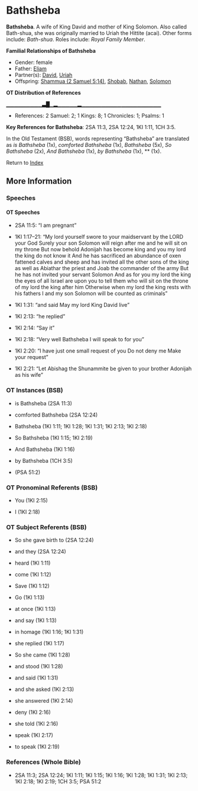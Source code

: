 # Bathsheba
**Bathsheba**. 
A wife of King David and mother of King Solomon. Also called Bath-shua, she was originally married to Uriah the Hittite (acai). 
Other forms include: 
*Bath-shua*. 
Roles include: 
_Royal Family Member_. 




**Familial Relationships of Bathsheba**


* Gender: female
* Father: [Eliam](Eliam.md)
* Partner(s): [David](David.md), [Uriah](Uriah.md)
* Offspring: [Shammua (2 Samuel 5:14)](Shammua.2.md), [Shobab](Shobab.md), [Nathan](Nathan.md), [Solomon](Solomon.md)


**OT Distribution of References**

▁▁▁▁▁▁▁▁▁▃█▁▂▁▁▁▁▁▂▁▁▁▁▁▁▁▁▁▁▁▁▁▁▁▁▁▁▁▁
* References: 2 Samuel: 2; 1 Kings: 8; 1 Chronicles: 1; Psalms: 1



**Key References for Bathsheba**: 
2SA 11:3, 2SA 12:24, 1KI 1:11, 1CH 3:5. 


In the Old Testament (BSB), words representing “Bathsheba” are translated as 
*is Bathsheba* (1x), *comforted Bathsheba* (1x), *Bathsheba* (5x), *So Bathsheba* (2x), *And Bathsheba* (1x), *by Bathsheba* (1x), ** (1x). 




Return to [Index](00-Index.md)

## More Information

### Speeches

#### OT Speeches

* 2SA 11:5: “I am pregnant”

* 1KI 1:17–21: “My lord yourself swore to your maidservant by the LORD your God Surely your son Solomon will reign after me and he will sit on my throne But now behold Adonijah has become king and you my lord the king do not know it And he has sacrificed an abundance of oxen fattened calves and sheep and has invited all the other sons of the king as well as Abiathar the priest and Joab the commander of the army But he has not invited your servant Solomon And as for you my lord the king the eyes of all Israel are upon you to tell them who will sit on the throne of my lord the king after him Otherwise when my lord the king rests with his fathers I and my son Solomon will be counted as criminals”

* 1KI 1:31: “and said May my lord King David live”

* 1KI 2:13: “he replied”

* 1KI 2:14: “Say it”

* 1KI 2:18: “Very well Bathsheba I will speak to for you”

* 1KI 2:20: “I have just one small request of you Do not deny me Make your request”

* 1KI 2:21: “Let Abishag the Shunammite be given to your brother Adonijah as his wife”

### OT Instances (BSB)

* is Bathsheba (2SA 11:3)

* comforted Bathsheba (2SA 12:24)

* Bathsheba (1KI 1:11; 1KI 1:28; 1KI 1:31; 1KI 2:13; 1KI 2:18)

* So Bathsheba (1KI 1:15; 1KI 2:19)

* And Bathsheba (1KI 1:16)

* by Bathsheba (1CH 3:5)

*  (PSA 51:2)



### OT Pronominal Referents (BSB)

* You (1KI 2:15)

* I (1KI 2:18)



### OT Subject Referents (BSB)

* So she gave birth to (2SA 12:24)

* and they (2SA 12:24)

* heard (1KI 1:11)

* come (1KI 1:12)

* Save (1KI 1:12)

* Go (1KI 1:13)

* at once (1KI 1:13)

* and say (1KI 1:13)

* in homage (1KI 1:16; 1KI 1:31)

* she replied (1KI 1:17)

* So she came (1KI 1:28)

* and stood (1KI 1:28)

* and said (1KI 1:31)

* and she asked (1KI 2:13)

* she answered (1KI 2:14)

* deny (1KI 2:16)

* she told (1KI 2:16)

* speak (1KI 2:17)

* to speak (1KI 2:19)



### References (Whole Bible)

* 2SA 11:3; 2SA 12:24; 1KI 1:11; 1KI 1:15; 1KI 1:16; 1KI 1:28; 1KI 1:31; 1KI 2:13; 1KI 2:18; 1KI 2:19; 1CH 3:5; PSA 51:2



